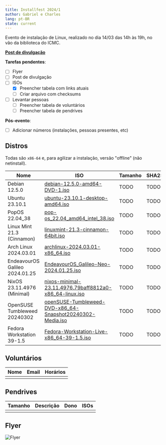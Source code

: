```yaml
---
title: Installfest 2024/1
author: Gabriel e Charles
lang: pt-BR
state: current
---
```


Evento de instalação de Linux, realizado no dia 14/03 das 14h às 19h, no vão da
biblioteca do ICMC.

[**Post de divulgação**](/2024/03/01/installfest-2024-1.html)

**Tarefas pendentes**:
- [ ] Flyer
- [ ] Post de divulgação
- [ ] ISOs
    - [x] Preencher tabela com links atuais
    - [ ] Criar arquivo com checksums
- [ ] Levantar pessoas
    - [ ] Preencher tabela de voluntários
    - [ ] Preencher tabela de pendrives

**Pós-evento**:
- [ ] Adicionar números (instalações, pessoas presentes, etc)

## Distros

Todas são `x86-64` e, para agilizar a instalação, versão "offline" (não
netinstall).

| **Nome**                       | **ISO**                                                                                                                                                                               | **Tamanho** | **SHA256** |
|--------------------------------|---------------------------------------------------------------------------------------------------------------------------------------------------------------------------------------|-------------|------------|
| Debian 12.5.0                  | [debian-12.5.0-amd64-DVD-1.iso](https://cdimage.debian.org/debian-cd/12.5.0/amd64/iso-dvd/debian-12.5.0-amd64-DVD-1.iso)                                                              | TODO        | TODO       |
| Ubuntu 23.10.1                 | [ubuntu-23.10.1-desktop-amd64.iso](https://releases.ubuntu.com/23.10.1/ubuntu-23.10.1-desktop-amd64.iso)                                                                              | TODO        | TODO       |
| PopOS 22.04_38                 | [pop-os_22.04_amd64_intel_38.iso](https://iso.pop-os.org/22.04/amd64/intel/38/pop-os_22.04_amd64_intel_38.iso)                                                                        | TODO        | TODO       |
| Linux Mint 21.3 (Cinnamon)     | [linuxmint-21.3-cinnamon-64bit.iso](https://mirror.ufscar.br/mint-cd/stable/21.3/linuxmint-21.3-cinnamon-64bit.iso)                                                                   | TODO        | TODO       |
| Arch Linux 2024.03.01          | [archlinux-2024.03.01-x86_64.iso](https://mirror.ufscar.br/archlinux/iso/2024.03.01/archlinux-2024.03.01-x86_64.iso)                                                                  | TODO        | TODO       |
| EndeavourOS Galileo 2024.01.25 | [EndeavourOS_Galileo-Neo-2024.01.25.iso](https://mirrors.gigenet.com/endeavouros/iso/EndeavourOS_Galileo-Neo-2024.01.25.iso)                                                          | TODO        | TODO       |
| NixOS 23.11.4976 (Minimal)     | [nixos-minimal-23.11.4976.79baff8812a0-x86_64-linux.iso](https://releases.nixos.org/nixos/23.11/nixos-23.11.4976.79baff8812a0/nixos-minimal-23.11.4976.79baff8812a0-x86_64-linux.iso) | TODO        | TODO       |
| OpenSUSE Tumbleweed 20240302   | [openSUSE-Tumbleweed-DVD-x86_64-Snapshot20240302-Media.iso](https://opensuse.c3sl.ufpr.br/tumbleweed/iso/openSUSE-Tumbleweed-DVD-x86_64-Snapshot20240302-Media.iso)                   | TODO        | TODO       |
| Fedora Workstation 39-1.5      | [Fedora-Workstation-Live-x86_64-39-1.5.iso](https://download.fedoraproject.org/pub/fedora/linux/releases/39/Workstation/x86_64/iso/Fedora-Workstation-Live-x86_64-39-1.5.iso)         | TODO        | TODO       |


<!--
TODO
Lembre-se de usar o checksum. Além de eles estarem na tabela acima, você pode
baixar [este arquivo](/assets/static/checksums-2024-1.sha256) para checar as
ISOs de forma super conveniente.

Entre no diretório com suas ISOs e rode:

```bash
sha256sum -c <(curl https://gelos.club/assets/static/checksums-2024-1.sha256)
```

O comando te avisará, para cada ISO, se o hash bate ou não.
-->

## Voluntários

| **Nome**               | **Email**                | **Horários** |
|------------------------|--------------------------|--------------|
|                        |                          |              |


## Pendrives

| **Tamanho** | **Descrição**                 | **Dono**       | **ISOs**             |
|-------------|-------------------------------|----------------|----------------------|
|             |                               |                |                      |


## Flyer

![Flyer](https://cloud.gelos.club/s/EHmYwea5kQT6Y7X/preview)
